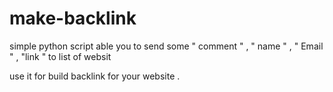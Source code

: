 # make-backlink
simple python script able you to send some " comment " , " name " , " Email " , "link " to list of websit

use it for build backlink for your website .
